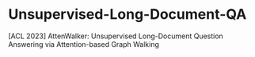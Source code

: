 # Unsupervised-Long-Document-QA
[ACL 2023] AttenWalker: Unsupervised Long-Document Question Answering via Attention-based Graph Walking
